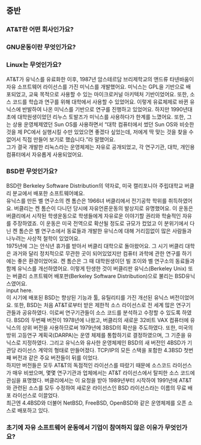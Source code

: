 ## 중반
### AT&T란 어떤 회사인가요?

 

### GNU운동이란 무엇인가요?

 

### Linux는 무엇인가요?

 AT&T가 유닉스를 유료화한 이후, 1987년 암스테르담 브리제학교의 앤드류 타넨바움이 자유 소프트웨어 라이선스를 가진 미닉스를 개발했어요. 미닉스는 GPL을 기반으로 배포되었고, 교육 목적으로 사용할 수 있는 마이크로커널 아키텍처 기반이었어요. 또한, 소스 코드를 학습과 연구를 위해 대학에서 사용할 수 있었어요.
 이렇게 유료체제로 바뀐 유닉스에 반발하여 나온 미닉스를 기반으로 연구를 진행하고 있었어요. 하지만 1990년대 초에 대학원생이었던 리누스 토발즈가 미닉스를 사용하다가 한계를 느꼈어요. 또한, 그는 상용 운영체제였던 Sun OS를 사용하면서  “대학 컴퓨터에서 썼던 Sun OS와 비슷한 것을 제 PC에서 실행시킬 수만 있었으면 좋겠다 싶었는데, 저에게 딱 맞는 것을 찾을 수 없어서 직접 만들어 보기로 했습니다.”라 말했어요.  
 그가 결국 개발한 리눅스라는 운영체제는 자유로 공개되었고, 각 연구기관, 대학, 개인용 컴퓨터에서 자유롭게 사용되었어요.

### BSD란 무엇인가요?

 BSD란 Berkeley Software Distribution의 약자로, 미국 캘리포니아 주립대학교 버클리 분교에서 배포한 소프트웨어예요.  
 유닉스를 만든 벨 연구소의 켄 톰슨은 1966녀 버클리에서 전기공학 학위를 취득하였어요. 버클리는 켄 톰슨이 다니던 당시에 자유언론운동의 발상지로 유명했어요. 이 운동은 버클리에서 시작된 학생운동으로 학생들에게 자유로운 이야기할 권리와 학술적인 자유를 주장하였죠. 이 운동은 미국 전역으로 확산될 정도로 규모가 컸었고 이 분위기에서 다닌 켄 톰슨은 벨 연구소에서 동료들과 개발한 유닉스에 대해 거리낌없이 많은 사람들과 나누려는 사상적 철학이 있었어요.  
 1975년에 그는 안식년 휴가를 받아서 버클리 대학으로 돌아왔어요. 그 시기 버클리 대학은 과거와 달리 정치적으로 무관한 곳이 되어있었지만 컴퓨터 과학에 관한 연구를 하기에는 좋은 환경이었어요. 켄 톰슨은 그 때 대학원생이던 빌 조이와 벨 연구소의 동료들과 함께 유닉스를 개선하였어요. 이렇게 탄생한 것이 버클리판 유닉스(Berkeley Unix) 또는 버클리 소프트웨어 배포판(Berkeley Software Distribution)으로 불리는 BSD유닉스였어요.   
 input here.  
 이 시기에 배포된 BSD는 향상된 기능과 툴, 유틸리티를 가진 개선된 유닉스 버전이었어요. 또한, BSD는 처음 AT&T로부터 받은 제한적 소스 라이선스로 전 세계 많은 연구기관들과 공유하였다. 이로써 연구기관들이 소스 코드를 분석하고 수정할 수 있도록 하였다. BSD의 두번째 버전이 1978년에 나왔고, 버클리의 새로운 32비트 VAX 컴퓨터에 유닉스의 상위 버전을 사용하므로써 1979년에 3BSD의 확산을 주도하였다. 또한, 미국의 방위 고등연구 계획국(DARPA)는 운영 체제를 통합하기로 결정하였으며, 그 기준을 유닉스로 지정하였다. 그리고 유닉스와 유사한 운영체제인 BSD의 새 버전인 4BSD가 기관당 라이선스 계약의 형태로 만들어졌다. TCP/IP의 모든 스택을 포함한 4.3BSD 첫번째 버전과 같은 주요 버전들이 뒤를 이었다.  
 하지만 버전들은 모두 AT&T의 독점적인 라이선스를 따랐기 때문에 소스코드 라이선스가 매우 비쌌으며, 몇몇 연구기관과 업체에서는 AT&T 라이선스에서 탈피한 소스 코드에 관심을 표명했다. 버클리에서는 이 요청을 받아 1989년부터 시작하여 1991년에 AT&T와 관련된 소스를 모두 수정하여 새로운 라이선스인 BSD 라이선스라는 이름의 무료 배포 라이선스로 이끌었다.  
 최근엔 4.4BSD와 더불어 NetBSD, FreeBSD, OpenBSD와 같은 운영체제를 오픈 소스로 배포하고 있다.  

### 초기에 자유 소프트웨어 운동에서 기업이 참여하지 않은 이유가 무엇인가요?

 

